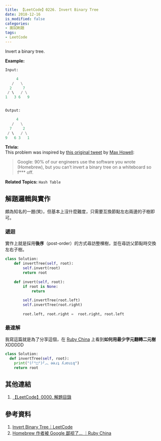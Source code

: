 ```yaml
---
title: 【LeetCode】0226. Invert Binary Tree
date: 2018-12-16
is_modified: false
categories:
- 面試刷題
tags:
- LeetCode
--- 
```


Invert a binary tree.

<!--more-->

**Example:**
```python
Input:

     4
   /   \
  2     7
 / \   / \
1   3 6   9


Output:

     4
   /   \
  7     2
 / \   / \
9   6 3   1

```
<p class="paragraph-spacing"></p>

**Trivia:**  
This problem was inspired by  [this original tweet](https://twitter.com/mxcl/status/608682016205344768)  by  [Max Howell](https://twitter.com/mxcl):

> Google: 90% of our engineers use the software you wrote (Homebrew), but you can’t invert a binary tree on a whiteboard so f*** off.

<p class="paragraph-spacing"></p>

**Related Topics:** `Hash Table`



## 解題邏輯與實作
頗為知名的一題(笑)，但基本上沒什麼難度，只需要互換節點左右兩邊的子樹即可。


### 遞迴
實作上就是採用**後序**（post-order）的方式尋訪整棵樹，並在尋訪父節點時交換左右子樹。

```python
class Solution:
    def invertTree(self, root):
        self.invert(root)
        return root
        
    def invert(self, root):
        if root is None:
            return
        
        self.invertTree(root.left)
        self.invertTree(root.right)
            
        root.left, root.right =  root.right, root.left            
```


### 最速解
我寫這篇就是為了分享這個，在 [Ruby China](https://ruby-china.org/topics/25977) 上看到**如何用最少字元翻轉二元樹**XDDDDD

```python
class Solution:
  def invertTree(self, root):
    print("(╯°□°)╯︵ ǝǝɹʇ ʎɹɐuıq")
    return root
```



## 其他連結
1. [【LeetCode】0000. 解題目錄](/LeetCode-0000-Contents/)



## 參考資料 
1. [Invert Binary Tree｜LeetCode](https://leetcode.com/problems/invert-binary-tree/)
2. [Homebrew 作者被 Google 鄙视了… ｜Ruby China](https://ruby-china.org/topics/25977) 



 